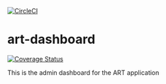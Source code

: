 [![CircleCI](https://circleci.com/gh/AndelaOSP/art-dashboard.svg?style=svg)](https://circleci.com/gh/AndelaOSP/art-dashboard)
# art-dashboard
[![Coverage Status](https://coveralls.io/repos/github/AndelaOSP/art-dashboard/badge.svg?branch=master)](https://coveralls.io/github/AndelaOSP/art-dashboard?branch=master)

This is the admin dashboard for the ART application
